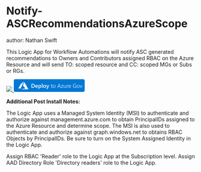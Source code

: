 # Notify-ASCRecommendationsAzureScope
author: Nathan Swift

This Logic App for Workflow Automations will notify ASC generated recommendations to Owners and Contributors assigned RBAC on the Azure Resource and will send TO: scoped resource and CC: scoped MGs or Subs or RGs.

<a href="https://portal.azure.com/#create/Microsoft.Template/uri/https%3A%2F%2Fraw.githubusercontent.com%2Fswiftsolves-msft%2FASC-Workflow-Automation%2Fmaster%2FNotify-ASCRecommendationsAzureScope%2Fazuredeploy.json" target="_blank">
    <img src="https://aka.ms/deploytoazurebutton"/>
</a>
<a href="https://portal.azure.us/#create/Microsoft.Template/uri/https%3A%2F%2Fraw.githubusercontent.com%2Fswiftsolves-msft%2FASC-Workflow-Automation%2Fmaster%2FNotify-ASCRecommendationsAzureScope%2Fazuredeploy.json" target="_blank">
<img src="https://raw.githubusercontent.com/Azure/azure-quickstart-templates/master/1-CONTRIBUTION-GUIDE/images/deploytoazuregov.png"/>
</a>

**Additional Post Install Notes:**

The Logic App uses a Managed System Identity (MSI) to authenticate and authorize against management.azure.com to obtain PrincipalIDs assigned to the Azure Resource and determine scope. The MSI is also used to authenticate and authorize against graph.windows.net to obtains RBAC Objects by PrincipalIDs. Be sure to turn on the System Assigned Identity in the Logic App. 

Assign RBAC 'Reader' role to the Logic App at the Subscription level.
Assign AAD Directory Role 'Directory readers' role to the Logic App.